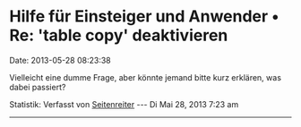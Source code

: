 Hilfe für Einsteiger und Anwender • Re: \'table copy\' deaktivieren
===================================================================

Date: 2013-05-28 08:23:38

Vielleicht eine dumme Frage, aber könnte jemand bitte kurz erklären, was
dabei passiert?

Statistik: Verfasst von
[Seitenreiter](http://forum.yacy-websuche.de/memberlist.php?mode=viewprofile&u=439)
--- Di Mai 28, 2013 7:23 am

------------------------------------------------------------------------
